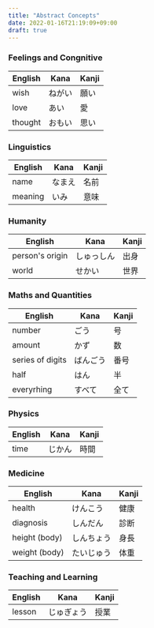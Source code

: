 ```yaml
---
title: "Abstract Concepts"
date: 2022-01-16T21:19:09+09:00
draft: true
---
```

### Feelings and Congnitive
| English  | Kana       | Kanji |
|----------|------------|-------|
| wish     | ねがい     | 願い  |
| love     | あい       | 愛    |
| thought  | おもい     | 思い  |

### Linguistics
| English | Kana   | Kanji |
|---------|--------|-------|
| name    | なまえ | 名前  |
| meaning | いみ   | 意味  |

### Humanity
| English         | Kana       | Kanji |
|-----------------|------------|-------|
| person's origin | しゅっしん | 出身  |
| world           | せかい     | 世界  |

### Maths and Quantities
| English          | Kana     | Kanji |
|------------------|----------|-------|
| number           | ごう     | 号    |
| amount           | かず     | 数    |
| series of digits | ばんごう | 番号  |
| half             | はん     | 半    |
| everyrhing       | すべて   | 全て  |

### Physics
| English | Kana       | Kanji |
|---------|------------|-------|
| time    | じかん     | 時間  |

### Medicine
| English       | Kana       | Kanji |
|---------------|------------|-------|
| health        | けんこう   | 健康  |
| diagnosis     | しんだん   | 診断  |
| height (body) | しんちょう | 身長  |
| weight (body) | たいじゅう | 体重  |

### Teaching and Learning
| English | Kana       | Kanji |
|---------|------------|-------|
| lesson  | じゅぎょう | 授業  |
